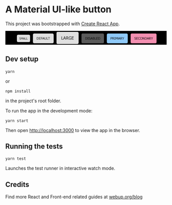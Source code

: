 # A Material UI-like button

This project was bootstrapped with [Create React App](https://github.com/facebook/create-react-app).

<img src="./public/button.png" alt="React button  component" />

## Dev setup
```
yarn
```
or 
```
npm install
```
in the project's root folder.

To run the app in the development mode:
```
yarn start
```
Then open [http://localhost:3000](http://localhost:3000) to view the app in the browser.

## Running the tests
```
yarn test
```
Launches the test runner in interactive watch mode.

## Credits
Find more React and Front-end related guides at [webup.org/blog](https://webup.org/blog)
